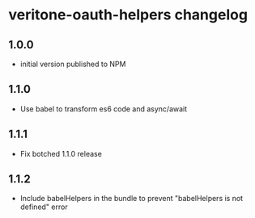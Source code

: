 # veritone-oauth-helpers changelog

## 1.0.0
* initial version published to NPM

## 1.1.0
* Use babel to transform es6 code and async/await 

## 1.1.1
* Fix botched 1.1.0 release
 
## 1.1.2
* Include babelHelpers in the bundle to prevent "babelHelpers is not defined" error
 